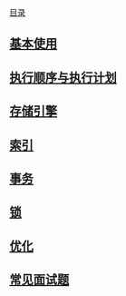[目录](目录.md)

## [基本使用](Mysql基础语法.md)

## [执行顺序与执行计划](MySql基础知识.md)

## [存储引擎](MySql存储引擎.md)

## [索引](MySql索引.md)

## [事务](MySql事务.md)

## [锁](MySql锁.md)

## [优化](MySql优化.md)

## [常见面试题](常见面试题.md)



